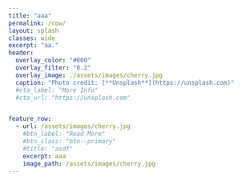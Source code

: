 ```yaml
---
title: "aaa"
permalink: /cow/
layout: splash
classes: wide
excerpt: "aa."
header:
  overlay_color: "#000"
  overlay_filter: "0.2"
  overlay_image: ./assets/images/cherry.jpg
  caption: "Photo credit: [**Unsplash**](https://unsplash.com)"
  #cta_label: "More Info"
  #cta_url: "https://unsplash.com"


feature_row:
  - url: /assets/images/cherry.jpg
    #btn_label: "Read More"
    #btn_class: "btn--primary"
    #title: "asdf"
    excerpt: aaa
    image_path: /assets/images/cherry.jpg
---
```


